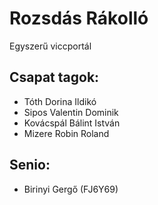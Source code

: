 # Rozsdás Rákolló
Egyszerű viccportál

## Csapat tagok:

+ Tóth Dorina Ildikó
+ Sipos Valentin Dominik
+ Kovácspál Bálint István
+ Mizere Robin Roland

## Senio:

- Birinyi Gergő (FJ6Y69)
